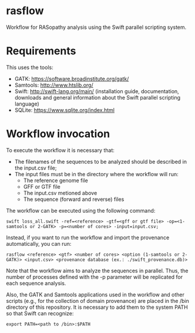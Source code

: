 # rasflow

Workflow for RASopathy analysis using the Swift parallel scripting system.

Requirements
============

This uses the tools:
- GATK: https://software.broadinstitute.org/gatk/
- Samtools: http://www.htslib.org/
- Swift: http://swift-lang.org/main/ (installation guide, documentation, downloads and general information about the Swift parallel scripting language)
- SQLite: https://www.sqlite.org/index.html

Workflow invocation
===================

To execute the workflow it is necessary that:
* The filenames of the sequences to be analyzed should be described in the input.csv file;
* The input files must be in the directory where the workflow will run: 
	* The reference genome file
	* GFF or GTF file
	* The input.csv metioned above
	* The sequence (forward and reverse) files

The workflow can be executed using the following command:

```
swift loss_all.swift -ref=<reference> -gtf=<gff or gtf file> -op=<1-samtools or 2-GATK> -p=<number of cores> -input=input.csv; 
```

Instead, if you want to run the workflow and import the provenance automatically, you can run:

```
rasflow <reference> <gtf> <number of cores> <option (1-samtools or 2-GATK)> <input.csv> <provenance database (ex.: ./swift_provenance.db)>
```

Note that the workflow aims to analyze the sequences in parallel. Thus, the number of processes defined with the -p parameter will be replicated for each sequence analysis.

Also, the GATK and Samtools applications used in the workflow and other scripts (e.g., for the collection of domain provenance) are placed in the /bin directory of this repository. It is necessary to add them to the system PATH so that Swift can recognize:

```
export PATH=<path to /bin>:$PATH
```


